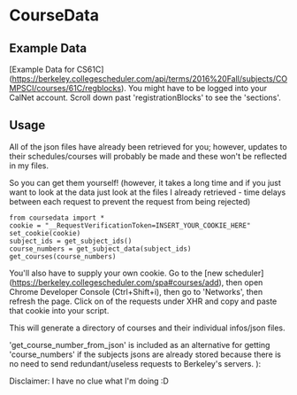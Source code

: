 # CourseData

## Example Data
[Example Data for CS61C] (https://berkeley.collegescheduler.com/api/terms/2016%20Fall/subjects/COMPSCI/courses/61C/regblocks).
You might have to be logged into your CalNet account. Scroll down past 'registrationBlocks' to see the 'sections'.


## Usage
All of the json files have already been retrieved for you; however, updates to their schedules/courses will probably be made and these won't be reflected in my files.

So you can get them yourself! (however, it takes a long time and if you just want to look at the data just look at the files I already retrieved - time delays between each request to prevent the request from being rejected)

```
from coursedata import *
cookie = "__RequestVerificationToken=INSERT_YOUR_COOKIE_HERE"
set_cookie(cookie)
subject_ids = get_subject_ids()
course_numbers = get_subject_data(subject_ids)
get_courses(course_numbers)
```

You'll also have to supply your own cookie. Go to the [new scheduler] (https://berkeley.collegescheduler.com/spa#courses/add), then open Chrome Developer Console (Ctrl+Shift+i), then go to 'Networks', then refresh the page. Click on of the requests under XHR and copy and paste that cookie into your script.

This will generate a directory of courses and their individual infos/json files.

'get_course_number_from_json' is included as an alternative for getting 'course_numbers' if the subjects jsons are already stored because there is no need to send redundant/useless requests to Berkeley's servers. ):

Disclaimer:
I have no clue what I'm doing :D